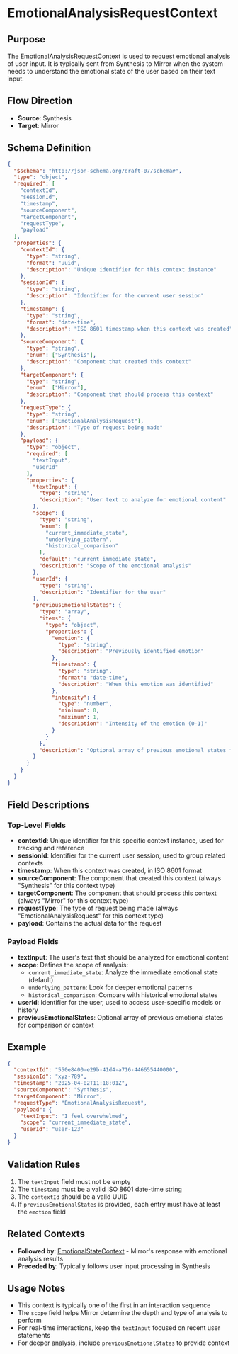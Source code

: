 # EmotionalAnalysisRequestContext

## Purpose
The EmotionalAnalysisRequestContext is used to request emotional analysis of user input. It is typically sent from Synthesis to Mirror when the system needs to understand the emotional state of the user based on their text input.

## Flow Direction
- **Source**: Synthesis
- **Target**: Mirror

## Schema Definition
```json
{
  "$schema": "http://json-schema.org/draft-07/schema#",
  "type": "object",
  "required": [
    "contextId",
    "sessionId",
    "timestamp",
    "sourceComponent",
    "targetComponent",
    "requestType",
    "payload"
  ],
  "properties": {
    "contextId": {
      "type": "string",
      "format": "uuid",
      "description": "Unique identifier for this context instance"
    },
    "sessionId": {
      "type": "string",
      "description": "Identifier for the current user session"
    },
    "timestamp": {
      "type": "string",
      "format": "date-time",
      "description": "ISO 8601 timestamp when this context was created"
    },
    "sourceComponent": {
      "type": "string",
      "enum": ["Synthesis"],
      "description": "Component that created this context"
    },
    "targetComponent": {
      "type": "string",
      "enum": ["Mirror"],
      "description": "Component that should process this context"
    },
    "requestType": {
      "type": "string",
      "enum": ["EmotionalAnalysisRequest"],
      "description": "Type of request being made"
    },
    "payload": {
      "type": "object",
      "required": [
        "textInput",
        "userId"
      ],
      "properties": {
        "textInput": {
          "type": "string",
          "description": "User text to analyze for emotional content"
        },
        "scope": {
          "type": "string",
          "enum": [
            "current_immediate_state",
            "underlying_pattern",
            "historical_comparison"
          ],
          "default": "current_immediate_state",
          "description": "Scope of the emotional analysis"
        },
        "userId": {
          "type": "string",
          "description": "Identifier for the user"
        },
        "previousEmotionalStates": {
          "type": "array",
          "items": {
            "type": "object",
            "properties": {
              "emotion": {
                "type": "string",
                "description": "Previously identified emotion"
              },
              "timestamp": {
                "type": "string",
                "format": "date-time",
                "description": "When this emotion was identified"
              },
              "intensity": {
                "type": "number",
                "minimum": 0,
                "maximum": 1,
                "description": "Intensity of the emotion (0-1)"
              }
            }
          },
          "description": "Optional array of previous emotional states for comparison"
        }
      }
    }
  }
}
```

## Field Descriptions

### Top-Level Fields
- **contextId**: Unique identifier for this specific context instance, used for tracking and reference
- **sessionId**: Identifier for the current user session, used to group related contexts
- **timestamp**: When this context was created, in ISO 8601 format
- **sourceComponent**: The component that created this context (always "Synthesis" for this context type)
- **targetComponent**: The component that should process this context (always "Mirror" for this context type)
- **requestType**: The type of request being made (always "EmotionalAnalysisRequest" for this context type)
- **payload**: Contains the actual data for the request

### Payload Fields
- **textInput**: The user's text that should be analyzed for emotional content
- **scope**: Defines the scope of analysis:
  - `current_immediate_state`: Analyze the immediate emotional state (default)
  - `underlying_pattern`: Look for deeper emotional patterns
  - `historical_comparison`: Compare with historical emotional states
- **userId**: Identifier for the user, used to access user-specific models or history
- **previousEmotionalStates**: Optional array of previous emotional states for comparison or context

## Example
```json
{
  "contextId": "550e8400-e29b-41d4-a716-446655440000",
  "sessionId": "xyz-789",
  "timestamp": "2025-04-02T11:18:01Z",
  "sourceComponent": "Synthesis",
  "targetComponent": "Mirror",
  "requestType": "EmotionalAnalysisRequest",
  "payload": {
    "textInput": "I feel overwhelmed",
    "scope": "current_immediate_state",
    "userId": "user-123"
  }
}
```

## Validation Rules
1. The `textInput` field must not be empty
2. The `timestamp` must be a valid ISO 8601 date-time string
3. The `contextId` should be a valid UUID
4. If `previousEmotionalStates` is provided, each entry must have at least the `emotion` field

## Related Contexts
- **Followed by**: [EmotionalStateContext](./emotional_state_context.md) - Mirror's response with emotional analysis results
- **Preceded by**: Typically follows user input processing in Synthesis

## Usage Notes
- This context is typically one of the first in an interaction sequence
- The `scope` field helps Mirror determine the depth and type of analysis to perform
- For real-time interactions, keep the `textInput` focused on recent user statements
- For deeper analysis, include `previousEmotionalStates` to provide context
